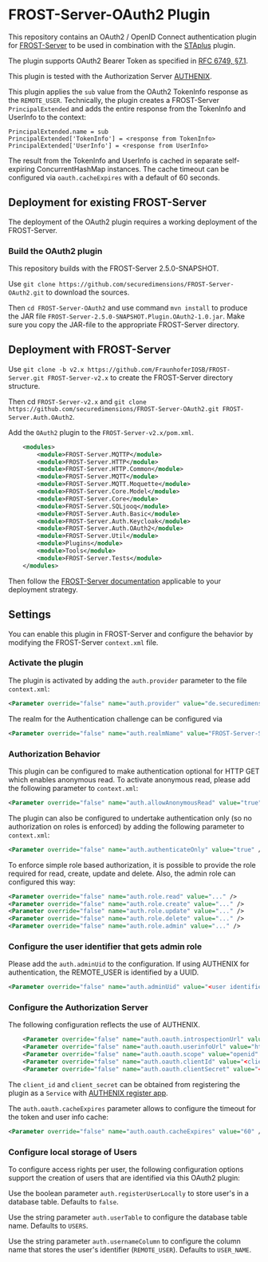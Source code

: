 # FROST-Server-OAuth2 Plugin
This repository contains an OAuth2 / OpenID Connect authentication plugin for [FROST-Server](https://github.com/FraunhoferIOSB/FROST-Server) to be used in combination with the [STAplus](https://github.com/securedimensions/FROST-Server-PLUS) plugin.

The plugin supports OAuth2 Bearer Token as specified in [RFC 6749, §7.1](https://datatracker.ietf.org/doc/html/rfc6749#section-1.4).

This plugin is tested with the Authorization Server [AUTHENIX](https://www.authenix.eu). 

This plugin applies the `sub` value from the OAuth2 TokenInfo response as the `REMOTE_USER`. Technically, the plugin creates a FROST-Server `PrincipalExtended` and adds the entire response from the TokenInfo and UserInfo to the context:

````
PrincipalExtended.name = sub
PrincipalExtended['TokenInfo'] = <response from TokenInfo>
PrincipalExtended['UserInfo'] = <response from UserInfo>
````

The result from the TokenInfo and UserInfo is cached in separate self-expiring ConcurrentHashMap instances. The cache timeout can be configured via `oauth.cacheExpires` with a default of 60 seconds.

## Deployment for existing FROST-Server
The deployment of the OAuth2 plugin requires a working deployment of the FROST-Server.

### Build the OAuth2 plugin
This repository builds with the FROST-Server 2.5.0-SNAPSHOT.

Use `git clone https://github.com/securedimensions/FROST-Server-OAuth2.git` to download the sources.

Then `cd FROST-Server-OAuth2` and use command `mvn install` to produce the JAR file `FROST-Server-2.5.0-SNAPSHOT.Plugin.OAuth2-1.0.jar`. Make sure you copy the JAR-file to the appropriate FROST-Server directory.

## Deployment with FROST-Server
Use `git clone -b v2.x https://github.com/FraunhoferIOSB/FROST-Server.git FROST-Server-v2.x` to create the FROST-Server directory structure.

Then cd `FROST-Server-v2.x` and `git clone https://github.com/securedimensions/FROST-Server-OAuth2.git FROST-Server.Auth.OAuth2`.

Add the `OAuth2` plugin to the `FROST-Server-v2.x/pom.xml`.

```xml
    <modules>
        <module>FROST-Server.MQTTP</module>
        <module>FROST-Server.HTTP</module>
        <module>FROST-Server.HTTP.Common</module>
        <module>FROST-Server.MQTT</module>
        <module>FROST-Server.MQTT.Moquette</module>
        <module>FROST-Server.Core.Model</module>
        <module>FROST-Server.Core</module>
        <module>FROST-Server.SQLjooq</module>
        <module>FROST-Server.Auth.Basic</module>
        <module>FROST-Server.Auth.Keycloak</module>
        <module>FROST-Server.Auth.OAuth2</module>
        <module>FROST-Server.Util</module>
        <module>Plugins</module>
        <module>Tools</module>
        <module>FROST-Server.Tests</module>
    </modules>
```

Then follow the [FROST-Server documentation](https://fraunhoferiosb.github.io/FROST-Server/deployment/architecture-packages.html) applicable to your deployment strategy.  

## Settings
You can enable this plugin in FROST-Server and configure the behavior by modifying the FROST-Server `context.xml` file.

### Activate the plugin
The plugin is activated by adding the `auth.provider` parameter to the file `context.xml`:

```xml
<Parameter override="false" name="auth.provider" value="de.securedimensions.frostserver.auth.oauth2.OAuth2AuthProvider" description="The java class used to configure authentication/authorisation."/>
```

The realm for the Authentication challenge can be configured via 
```xml
<Parameter override="false" name="auth.realmName" value="FROST-Server-STAplus" />
```

### Authorization Behavior
This plugin can be configured to make authentication optional for HTTP GET which enables anonymous read. To activate anonymous read, please add the following parameter to `context.xml`:

```xml
<Parameter override="false" name="auth.allowAnonymousRead" value="true" />
```

The plugin can also be configured to undertake authentication only (so no authorization on roles is enforced) by adding the following parameter to `context.xml`:

```xml
<Parameter override="false" name="auth.authenticateOnly" value="true" />
```

To enforce simple role based authorization, it is possible to provide the role required for read, create, update and delete. Also, the admin role can configured this way:

```xml
<Parameter override="false" name="auth.role.read" value="..." />
<Parameter override="false" name="auth.role.create" value="..." />
<Parameter override="false" name="auth.role.update" value="..." />
<Parameter override="false" name="auth.role.delete" value="..." />
<Parameter override="false" name="auth.role.admin" value="..." />
```

### Configure the user identifier that gets admin role
Please add the `auth.adminUid` to the configuration. If using AUTHENIX for authentication, the REMOTE_USER is identified by a UUID.

```xml
<Parameter override="false" name="auth.adminUid" value="<user identifier>" />
```

### Configure the Authorization Server
The following configuration reflects the use of AUTHENIX.  

```xml
    <Parameter override="false" name="auth.oauth.introspectionUrl" value="https://www.authenix.eu/oauth/tokeninfo" />
    <Parameter override="false" name="auth.oauth.userinfoUrl" value="https://www.authenix.eu/openid/userinfo" />
    <Parameter override="false" name="auth.oauth.scope" value="openid" />
    <Parameter override="false" name="auth.oauth.clientId" value="<client_id>" />
    <Parameter override="false" name="auth.oauth.clientSecret" value="<client_secret>" />
```
The `client_id` and `client_secret` can be obtained from registering the plugin as a `Service` with [AUTHENIX register app](https://www.authenix.eu/users/registerapp).

The `auth.oauth.cacheExpires` parameter allows to configure the timeout for the token and user info cache:

```xml
<Parameter override="false" name="auth.oauth.cacheExpires" value="60" />
```

### Configure local storage of Users
To configure access rights per user, the following configuration options support the creation of users that are identified via this OAuth2 plugin:

Use the boolean parameter `auth.registerUserLocally` to store user's in a database table. Defaults to `false`.

Use the string parameter `auth.userTable` to configure the database table name. Defaults to `USERS`.

Use the string parameter `auth.usernameColumn` to configure the column name that stores the user's identifier (`REMOTE_USER`). Defaults to `USER_NAME`.